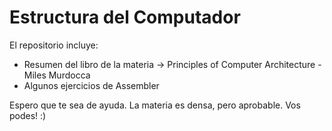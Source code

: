 # Estructura del Computador

El repositorio incluye:
* Resumen del libro de la materia -> Principles of Computer Architecture - Miles Murdocca
* Algunos ejercicios de Assembler 

Espero que te sea de ayuda. La materia es densa, pero aprobable. Vos podes! :)
